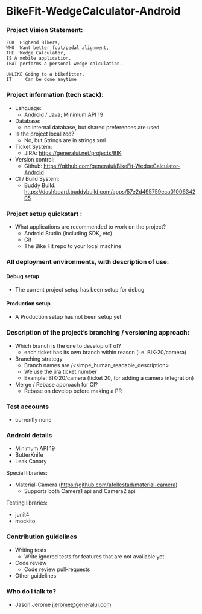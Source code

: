 # BikeFit-WedgeCalculator-Android

### Project Vision Statement:	
	FOR  Highend Bikers,
	WHO  Want better foot/pedal alignment,
	THE  Wedge Calculator, 
	IS A mobile application,
	THAT performs a personal wedge calculation.
	
	UNLIKE Going to a bikefitter,
	IT     Can be done anytime 

### Project information (tech stack):

* Language:
  * Android / Java; Minimum API 19
* Database: 
  * no internal database, but shared preferences are used
* Is the project localized?
  * No, but Strings are in strings.xml
* Ticket System:
  * JIRA: https://generalui.net/projects/BIK
* Version control:
  * Github: https://github.com/generalui/BikeFit-WedgeCalculator-Android
* CI / Build System:
  * Buddy Build: https://dashboard.buddybuild.com/apps/57e2d495759eca0100634205 

### Project setup quickstart :
* What applications are recommended to work on the project?
  * Android Studio (including SDK, etc)
  * Git
  * The Bike Fit repo to your local machine

### All deployment environments, with description of use:

#### Debug setup
* The current project setup has been setup for debug

#### Production setup
* A Production setup has not been setup yet


### Description of the project’s branching / versioning approach:

* Which branch is the one to develop off of?
  * each ticket has its own branch within reason (i.e. BIK-20/camera)
* Branching strategy
  * Branch names are <ticket>/<simpe_human_readable_description>
  * We use the jira ticket number
  * Example: BIK-20/camera (ticket 20, for adding a camera integration)
* Merge / Rebase approach for CI?
  * Rebase on develop before making a PR 

### Test accounts
* currently none

### Android details

* Minimum API 19
* ButterKnife
* Leak Canary

Special libraries:
* Material-Camera (https://github.com/afollestad/material-camera)
  * Supports both Camera1 api and Camera2 api
  
Testing libraries:
* junit4
* mockito 


### Contribution guidelines

* Writing tests
  * Write ignored tests for features that are not available yet
* Code review
  * Code review pull-requests
* Other guidelines


### Who do I talk to?

* Jason Jerome jjerome@generalui.com
